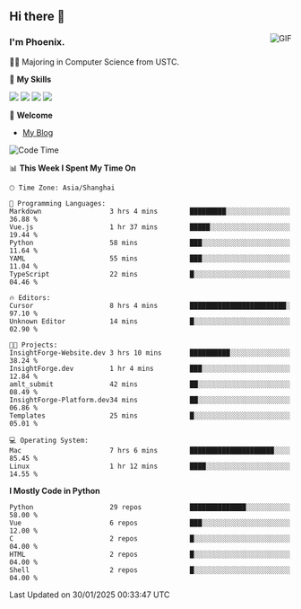 ## Hi there 👋
<img align="right" alt="GIF" src="https://raw.githubusercontent.com/JoeyBling/JoeyBling/master/pic/pusheencode.gif" />

### I'm Phoenix.

👨‍🎓 Majoring in Computer Science from USTC.

🌟 **My Skills**

![](https://img.shields.io/badge/-Python-3e74a2?style=flat-square&logo=Python&logoColor=fff)
![](https://img.shields.io/badge/-C++-9f62a5?style=flat&logo=cplusplus&logoColor=white)
![](https://img.shields.io/badge/-Linux-185886?style=flat-square&logo=Linux&logoColor=fff)
![](https://img.shields.io/badge/-Rust-ff4136?style=flat-square&logo=Rust&logoColor=fff)

💬 **Welcome**

- [My Blog](https://ysy-phoenix.github.io/)

<!--START_SECTION:waka-->
![Code Time](http://img.shields.io/badge/Code%20Time-1%2C169%20hrs%2054%20mins-blue)

📊 **This Week I Spent My Time On** 

```text
🕑︎ Time Zone: Asia/Shanghai

💬 Programming Languages: 
Markdown                 3 hrs 4 mins        █████████░░░░░░░░░░░░░░░░   36.88 % 
Vue.js                   1 hr 37 mins        █████░░░░░░░░░░░░░░░░░░░░   19.44 % 
Python                   58 mins             ███░░░░░░░░░░░░░░░░░░░░░░   11.64 % 
YAML                     55 mins             ███░░░░░░░░░░░░░░░░░░░░░░   11.04 % 
TypeScript               22 mins             █░░░░░░░░░░░░░░░░░░░░░░░░   04.46 % 

🔥 Editors: 
Cursor                   8 hrs 4 mins        ████████████████████████░   97.10 % 
Unknown Editor           14 mins             █░░░░░░░░░░░░░░░░░░░░░░░░   02.90 % 

🐱‍💻 Projects: 
InsightForge-Website.dev 3 hrs 10 mins       ██████████░░░░░░░░░░░░░░░   38.24 % 
InsightForge.dev         1 hr 4 mins         ███░░░░░░░░░░░░░░░░░░░░░░   12.84 % 
amlt_submit              42 mins             ██░░░░░░░░░░░░░░░░░░░░░░░   08.49 % 
InsightForge-Platform.dev34 mins             ██░░░░░░░░░░░░░░░░░░░░░░░   06.86 % 
Templates                25 mins             █░░░░░░░░░░░░░░░░░░░░░░░░   05.01 % 

💻 Operating System: 
Mac                      7 hrs 6 mins        █████████████████████░░░░   85.45 % 
Linux                    1 hr 12 mins        ████░░░░░░░░░░░░░░░░░░░░░   14.55 % 
```

**I Mostly Code in Python** 

```text
Python                   29 repos            ██████████████░░░░░░░░░░░   58.00 % 
Vue                      6 repos             ███░░░░░░░░░░░░░░░░░░░░░░   12.00 % 
C                        2 repos             █░░░░░░░░░░░░░░░░░░░░░░░░   04.00 % 
HTML                     2 repos             █░░░░░░░░░░░░░░░░░░░░░░░░   04.00 % 
Shell                    2 repos             █░░░░░░░░░░░░░░░░░░░░░░░░   04.00 % 
```




 Last Updated on 30/01/2025 00:33:47 UTC
<!--END_SECTION:waka-->

<!--
**ysy-phoenix/ysy-phoenix** is a ✨ _special_ ✨ repository because its `README.md` (this file) appears on your GitHub profile.

Here are some ideas to get you started:

- 🔭 I’m currently working on ...
- 🌱 I’m currently learning ...
- 👯 I’m looking to collaborate on ...
- 🤔 I’m looking for help with ...
- 💬 Ask me about ...
- 📫 How to reach me: ...
- 😄 Pronouns: ...
- ⚡ Fun fact: ...
-->
